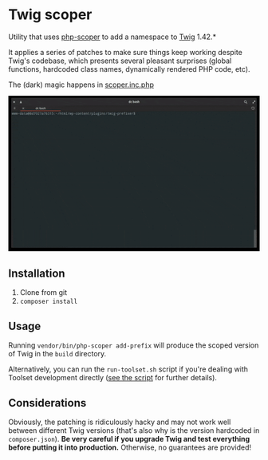 # Twig scoper

Utility that uses [php-scoper](https://github.com/humbug/php-scoper) to add a 
namespace to [Twig](https://github.com/twigphp/Twig) 1.42.*

It applies a series of patches to make sure things keep working despite Twig's 
codebase, which presents several pleasant surprises (global functions, hardcoded class
names, dynamically rendered PHP code, etc).

The (dark) magic happens in [scoper.inc.php](./scoper.inc.php)

![](demo.gif)

## Installation

1. Clone from git
2. `composer install`

## Usage

Running `vendor/bin/php-scoper add-prefix` will produce the scoped version of 
Twig in the `build` directory.

Alternatively, you can run the `run-toolset.sh` script if you're dealing with
Toolset development directly ([see the script](./run-toolset.sh) for further 
details).

## Considerations

Obviously, the patching is ridiculously hacky and may not work well between 
different Twig versions (that's also why is the version hardcoded in `composer.json`).
**Be very careful if you upgrade Twig and test everything before putting it into
production.** Otherwise, no guarantees are provided! 
